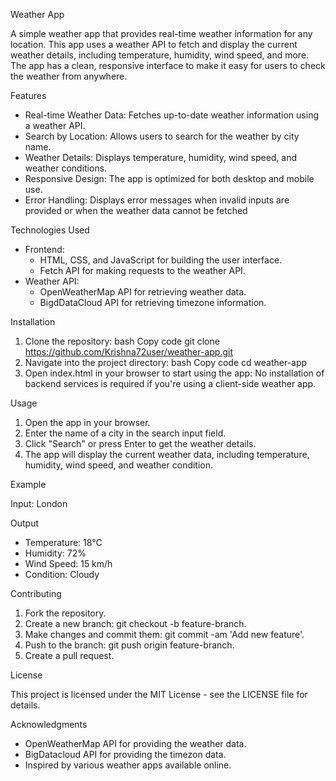 Weather App

A simple weather app that provides real-time weather information for any location. This app uses a weather API to fetch and display the current weather details, including temperature, humidity, wind speed, and more. The app has a clean, responsive interface to make it easy for users to check the weather from anywhere.

Features

 - Real-time Weather Data: Fetches up-to-date weather information using a weather API.
 - Search by Location: Allows users to search for the weather by city name.
 - Weather Details: Displays temperature, humidity, wind speed, and weather conditions.
 - Responsive Design: The app is optimized for both desktop and mobile use.
 - Error Handling: Displays error messages when invalid inputs are provided or when the weather data cannot be fetched
 
Technologies Used

- Frontend: 
    - HTML, CSS, and JavaScript for building the user interface.
    - Fetch API for making requests to the weather API.
- Weather API:
    - OpenWeatherMap API  for retrieving weather data.
    - BigdDataCloud API for retrieving timezone information.

Installation

1. Clone the repository:
bash
Copy code
git clone https://github.com/Krishna72user/weather-app.git
2. Navigate into the project directory:
bash
Copy code
cd weather-app
3. Open index.html in your browser to start using the app:
No installation of backend services is required if you're using a client-side weather app.

Usage
1. Open the app in your browser.
2. Enter the name of a city in the search input field.
3. Click "Search" or press Enter to get the weather details.
4. The app will display the current weather data, including temperature, humidity, wind speed, and weather condition.

Example

Input: London

Output

 - Temperature: 18°C
 - Humidity: 72%
 - Wind Speed: 15 km/h
 - Condition: Cloudy

Contributing
1. Fork the repository.
2. Create a new branch: git checkout -b feature-branch.
3. Make changes and commit them: git commit -am 'Add new feature'.
4. Push to the branch: git push origin feature-branch.
5. Create a pull request.

License

This project is licensed under the MIT License - see the LICENSE file for details.

Acknowledgments
 - OpenWeatherMap API for providing the weather data.
 - BigDatacloud API for providing the timezon data.
 - Inspired by various weather apps available online.
